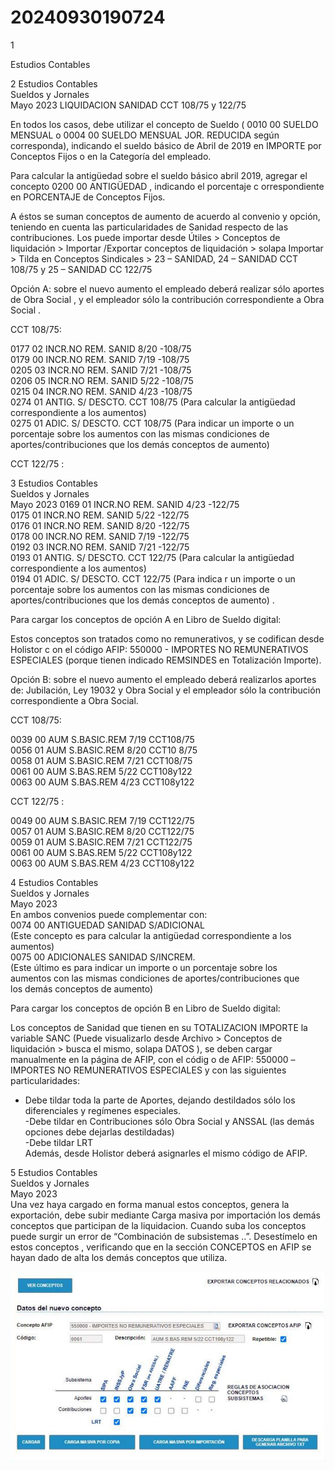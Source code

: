 # 20240930190724

 1 
 
  
Estudios Contables  


 
 
 
 2 Estudios Contables  
Sueldos y Jornales  
Mayo  2023 LIQUIDACION SANIDAD CCT 108/75 y 122/75  
 
En todos los casos, debe utilizar el concepto de Sueldo ( 0010 00 SUELDO 
MENSUAL  o 0004 00 SUELDO MENSUAL JOR. REDUCIDA  según 
corresponda), indicando el sueldo básico de Abril de 2019  en IMPORTE 
por Conceptos Fijos o en la Categoría del empleado.  
 
Para calcular la antigüedad sobre el sueldo básico abril 2019, agregar el 
concepto 0200 00 ANTIGÜEDAD , indicando el porcentaje c orrespondiente 
en PORCENTAJE de Conceptos Fijos.  
 
A éstos se suman conceptos de aumento de acuerdo al convenio y opción, 
teniendo en cuenta  las particularidades de Sanidad respecto de las 
contribuciones. Los puede importar desde Útiles  > Conceptos de 
liquidación > Importar /Exportar  conceptos de liquidación > solapa 
Importar > Tilda en Conceptos Sindicales  > 23 – SANIDAD, 24 – SANIDAD 
CCT 108/75 y 25 – SANIDAD CC 122/75  
 
Opción A:  sobre el nuevo aumento el empleado deberá realizar sólo 
aportes de Obra Social , y el empleador sólo la contribución 
correspondiente a Obra Social . 
 
CCT 108/75:  
 
0177 02 INCR.NO REM. SANID 8/20 -108/75  
0179 00 INCR.NO REM. SANID 7/19 -108/75  
0205 03 INCR.NO REM. SANID 7/21 -108/75  
0206 05 INCR.NO REM. SANID 5/22 -108/75  
0215 04 INCR.NO REM. SANID 4/23 -108/75  
0274 01 ANTIG. S/ DESCTO. CCT 108/75  (Para calcular la antigüedad  
correspondiente a los aumentos)  
0275 01 ADIC. S/ DESCTO. CCT 108/75  (Para indicar un importe o un  
porcentaje sobre los  aumentos con las mismas condiciones de  
aportes/contribuciones que los demás conceptos de aumento)  
 
CCT 122/75 : 
 

 
 
 
 3 Estudios Contables  
Sueldos y Jornales  
Mayo  2023 0169 01 INCR.NO REM. SANID 4/23 -122/75  
0175 01 INCR.NO REM. SANID 5/22 -122/75  
0176 01 INCR.NO REM. SANID 8/20 -122/75  
0178 00 INCR.NO REM. SANID 7/19 -122/75  
0192 03 INCR.NO REM. SANID 7/21 -122/75  
0193 01 ANTIG. S/ DESCTO. CCT 122/75  (Para calcular la antigüedad  
correspondiente a los aumentos)  
0194 01 ADIC. S/ DESCTO. CCT 122/75  (Para indica r un importe o un  
porcentaje sobre los aumentos con las mismas condiciones de  
aportes/contribuciones que los demás conceptos de aumento) . 
 
Para cargar los conceptos de opción A en Libro de Sueldo digital:  
 
Estos conceptos son tratados como no remunerativos, y se codifican 
desde Holistor c on el código AFIP:  550000  -  IMPORTES NO 
REMUNERATIVOS ESPECIALES  (porque tienen indicado REMSINDES  en 
Totalización Importe).  
 
Opción B:  sobre el nuevo aumento el empleado deberá realizarlos aportes 
de: Jubilación, Ley 19032 y Obra Social  y el empleador sólo la 
contribución correspondiente a Obra Social.  
 
CCT 108/75:  
 
0039 00 AUM S.BASIC.REM 7/19 CCT108/75  
0056 01 AUM S.BASIC.REM 8/20 CCT10 8/75  
0058 01 AUM S.BASIC.REM 7/21 CCT108/75  
0061 00 AUM S.BAS.REM 5/22 CCT108y122  
0063 00 AUM S.BAS.REM 4/23 CCT108y122  
 
CCT 122/75 : 
 
0049 00 AUM S.BASIC.REM 7/19 CCT122/75  
0057 01 AUM S.BASIC.REM 8/20 CCT122/75  
0059 01 AUM S.BASIC.REM 7/21 CCT122/75  
0061 00 AUM S.BAS.REM 5/22 CCT108y122  
0063 00 AUM S.BAS.REM 4/23 CCT108y122  

 
 
 
 4 Estudios Contables  
Sueldos y Jornales  
Mayo  2023  
En ambos convenios puede complementar con:  
0074 00 ANTIGUEDAD SANIDAD S/ADICIONAL  
(Este concepto es para calcular la antigüedad correspondiente a los  
aumentos)  
0075 00 ADICIONALES SANIDAD S/INCREM.  
 (Este último es para indicar un importe o un porcentaje sobre los  
aumentos con las mismas condiciones de aportes/contribuciones que  
los demás conceptos de aumento)  
 
Para cargar los conceptos de opción B en Libro de Sueldo digital:  
 
Los conceptos de Sanidad que tienen en su TOTALIZACION IMPORTE  la  
variable SANC  (Puede visualizarlo desde Archivo > Conceptos de  
liquidación > busca el mismo, solapa DATOS ), se deben cargar  
manualmente en la página de AFIP, con el códig o de AFIP: 550000 –  
IMPORTES NO REMUNERATIVOS ESPECIALES  y con las siguientes 
particularidades:  
- Debe tildar toda la parte de Aportes, dejando destildados sólo los 
diferenciales y regímenes especiales.  
-Debe tildar en Contribuciones sólo Obra Social y ANSSAL (las demás 
opciones debe dejarlas destildadas)  
-Debe tildar LRT  
Además, desde Holistor deberá asignarles el mismo código de AFIP.  
 

 
 
 
 5 Estudios Contables  
Sueldos y Jornales  
Mayo  2023  
Una vez haya cargado en forma manual estos conceptos, genera la 
exportación, debe subir mediante Carga masiva por importación los 
demás conceptos que participan de la liquidacion. Cuando suba los 
conceptos puede surgir un error de “Combinación de subsistemas ..”. 
Desestímelo en estos conceptos , verificando que en la sección 
CONCEPTOS en AFIP se hayan dado de  alta los demás conceptos que 
utiliza.  
 
 
 
 
 
 
 
 
 
 
 
 
 


![Image 1 from page 4](images/image_4_1.png)

